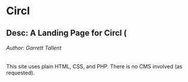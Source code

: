 # Circl
## Desc: A Landing Page for Circl (
###### Author: Garrett Tallent

This site uses plain HTML, CSS, and PHP. There is no CMS involved (as requested). 
